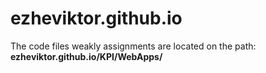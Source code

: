# ezheviktor.github.io
The code files weakly assignments are located on the path: 
<b>ezheviktor.github.io/KPI/WebApps/</b>
